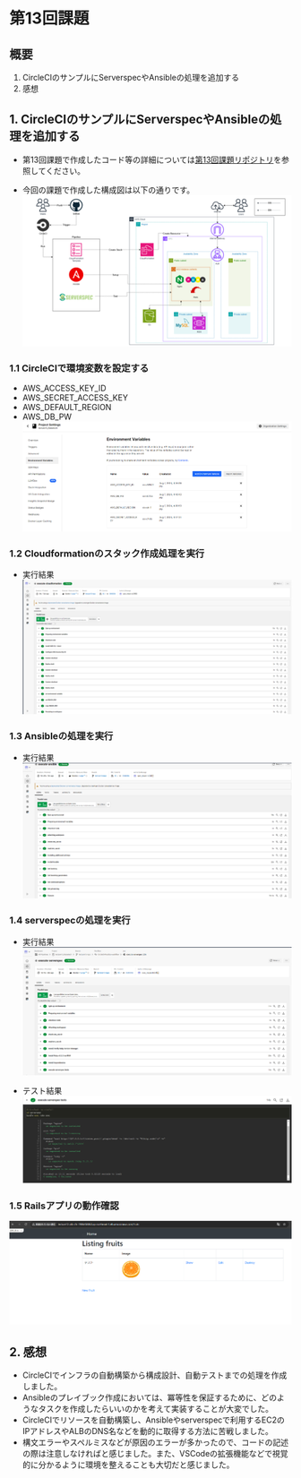 # 第13回課題

## 概要
1. CircleCIのサンプルにServerspecやAnsibleの処理を追加する
2. 感想

## 1. CircleCIのサンプルにServerspecやAnsibleの処理を追加する
- 第13回課題で作成したコード等の詳細については[第13回課題リポジトリ](https://github.com/H-Takamisawa/lecture13_Raisetech)を参照してください。

- 今回の課題で作成した構成図は以下の通りです。
 ![AWS構成図](images/lecture13/aws_configuration_diagram.png)

### 1.1 CircleCIで環境変数を設定する
- AWS_ACCESS_KEY_ID
- AWS_SECRET_ACCESS_KEY
- AWS_DEFAULT_REGION
- AWS_DB_PW
 ![CircleCI環境変数一覧](images/lecture13/1.1_environment_variables.png)

### 1.2 Cloudformationのスタック作成処理を実行
- 実行結果
 ![1.2 Cloudformationのスタック作成の実行結果](images/lecture13/1.2_result_CFn.png)
 
### 1.3 Ansibleの処理を実行
- 実行結果
 ![1.3 Ansibleの実行結果](images/lecture13/1.3_result_ansible.png)
 
### 1.4 serverspecの処理を実行
- 実行結果
 ![1.4.1 serverspecの実行結果](images/lecture13/1.4.1_result_serverspec.png)

- テスト結果
 ![1.4.2 テスト結果](images/lecture13/1.4.2_result_tests.png)

### 1.5 Railsアプリの動作確認
 ![1.5 動作確認](images/lecture13/1.5_result_app.png)

## 2. 感想
- CircleCIでインフラの自動構築から構成設計、自動テストまでの処理を作成しました。
- Ansibleのプレイブック作成においては、冪等性を保証するために、どのようなタスクを作成したらいいのかを考えて実装することが大変でした。
- CircleCIでリソースを自動構築し、Ansibleやserverspecで利用するEC2のIPアドレスやALBのDNS名などを動的に取得する方法に苦戦しました。
- 構文エラーやスペルミスなどが原因のエラーが多かったので、コードの記述の際は注意しなければと感じました。また、VSCodeの拡張機能などで視覚的に分かるように環境を整えることも大切だと感じました。
